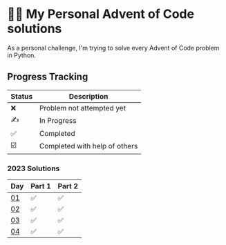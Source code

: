 # 🐍📅 My Personal Advent of Code solutions

As a personal challenge, I'm trying to solve every Advent of Code problem in Python. 

## Progress Tracking

| Status | Description |
| ------ | ----------- |
| ❌     | Problem not attempted yet |
| ✍     | In Progress |
| ✅     | Completed |
| ☑️     | Completed with help of others |

### 2023 Solutions
| Day              | Part 1 | Part 2 |
|------------------|--------|--------|
| [01](2023/day-01.py) | ✅ | ✅ |
| [02](2023/day-02.py) | ✅ | ✅ |
| [03](2023/day-03.py) | ✅ | ✅ |
| [04](2023/day-04.py) | ✅ | ✅ |
